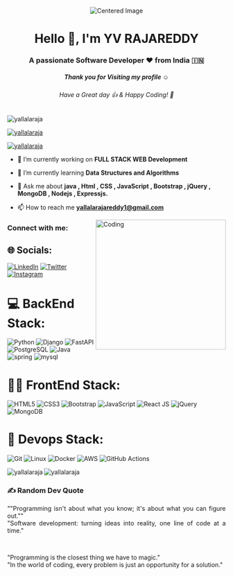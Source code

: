 
<p align="center">
  <img src="./thoughtworks-gif_dribbble.gif" alt="Centered Image">
</p>

<h1 align="center">Hello 👋, I'm YV RAJAREDDY</h1>
<h3 align="center">A passionate Software Developer ❤️ from India 🇮🇳 </h3>
<h5 align="center">Thank you for Visiting my profile ☺</h5>
<h6 align="center">Have a Great day 👍 & Happy Coding! 🙂</h6>
<p align="left"> <img src="https://komarev.com/ghpvc/?username=yallalaraja&label=Profile%20views&color=0e75b6&style=flat" alt="yallalaraja" /> </p>
<p align="left"> <a href="https://github.com/ryo-ma/github-profile-trophy"><img src="https://github-profile-trophy.vercel.app/?username=yallalaraja" alt="yallalaraja" /></a> </p>
<p align="left"> <a href="https://twitter.com/YallalaRaja" target="blank"><img src="https://img.shields.io/twitter/follow/YallalaRaja?s=twitter&style=for-the-badge" alt="yallalaraja" /></a> </p>


- 🔭 I’m currently working on **FULL STACK WEB Development**

- 🌱 I’m currently learning **Data Structures and Algorithms**

- 💬 Ask me about **java , Html , CSS , JavaScript , Bootstrap , jQuery , MongoDB , Nodejs , Expressjs.**

- 📫 How to reach me **yallalarajareddy1@gmail.com**



<img align="right" alt="Coding" width="300" src="https://cdn.dribbble.com/users/1162077/screenshots/3848914/programmer.gif">

<h3 align="left">Connect with me:</h3>

## 🌐 Socials:
[![LinkedIn](https://img.shields.io/badge/LinkedIn-%230077B5.svg?logo=linkedin&logoColor=white)](https://www.linkedin.com/in/yallala-venkata-raja-reddy-5b9162260/)
 [![Twitter](https://img.shields.io/badge/Twitter-%231DA1F2.svg?logo=Twitter&logoColor=white)](https://twitter.com/YallalaRaja?s) 
 [![Instagram](https://img.shields.io/badge/Instagram-%23E4405F.svg?logo=Instagram&logoColor=white
 )](https://www.instagram.com/rajareddy_yallala/?hl=en) 


 # 💻 BackEnd Stack:
 ![Python](https://img.shields.io/badge/Python-3776AB?style=for-the-badge&logo=python&logoColor=white)
![Django](https://img.shields.io/badge/Django-092E20?style=for-the-badge&logo=django&logoColor=white)
![FastAPI](https://img.shields.io/badge/FastAPI-009688?style=for-the-badge&logo=fastapi&logoColor=white)
![PostgreSQL](https://img.shields.io/badge/PostgreSQL-4169E1?style=for-the-badge&logo=postgresql&logoColor=white)
 ![Java](https://img.shields.io/badge/Java-%23ED8B00.svg?style=for-the-badge&logo=java&logoColor=white)
![spring](https://img.shields.io/badge/Spring-6DB33F?style=for-the-badge&logo=spring&logoColor=white)
![mysql](https://img.shields.io/badge/MySQL-00000F?style=for-the-badge&logo=mysql&logoColor=white)

# 🧑‍💻 FrontEnd Stack:
![HTML5](https://img.shields.io/badge/HTML5-%23E34F26.svg?style=for-the-badge&logo=html5&logoColor=white)
![CSS3](https://img.shields.io/badge/CSS3-%231572B6.svg?style=for-the-badge&logo=css3&logoColor=white)
![Bootstrap](https://img.shields.io/badge/Bootstrap-563D7C?style=for-the-badge&logo=bootstrap&logoColor=white)
![JavaScript](https://img.shields.io/badge/JavaScript-%23323330.svg?style=for-the-badge&logo=javascript&logoColor=%23F7DF1E)
![React JS](https://img.shields.io/badge/React-20232A?style=for-the-badge&logo=react&logoColor=61DAFB)
![jQuery](https://img.shields.io/badge/jQuery-%230769AD.svg?style=for-the-badge&logo=jquery&logoColor=white)
![MongoDB](https://img.shields.io/badge/MongoDB-%2347A248.svg?style=for-the-badge&logo=mongodb&logoColor=white)

# 🐳 Devops Stack:
![Git](https://img.shields.io/badge/Git-F05032?style=for-the-badge&logo=git&logoColor=white)
![Linux](https://img.shields.io/badge/Linux-FCC624?style=for-the-badge&logo=linux&logoColor=black)
![Docker](https://img.shields.io/badge/Docker-2496ED?style=for-the-badge&logo=docker&logoColor=white)
![AWS](https://img.shields.io/badge/AWS-232F3E?style=for-the-badge&logo=amazon-aws&logoColor=white)
![GitHub Actions](https://img.shields.io/badge/GitHub_Actions-2088FF?style=for-the-badge&logo=github-actions&logoColor=white)

<p><img align="left" src="https://github-readme-stats.vercel.app/api/top-langs?username=yallalaraja&show_icons=true&locale=en&layout=compact&theme=tokyonight" alt="yallalaraja" /></p>


<p><img align="center" src="https://github-readme-streak-stats.herokuapp.com/?user=yallalaraja&theme=tokyonigh" alt="yallalaraja" /></p>


### ✍️ Random Dev Quote
<p align="justify">""Programming isn't about what you know; it's about what you can figure out."" 
    <br>
    "Software development: turning ideas into reality, one line of code at a time."
</p>
    <br>
<p align="justify">"Programming is the closest thing we have to magic." 
    <br>
    "In the world of coding, every problem is just an opportunity for a solution."
</p>

  
    
    
    


